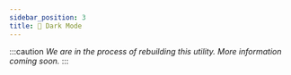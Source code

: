 ```yaml
---
sidebar_position: 3
title: 🚧 Dark Mode
---
```


:::caution
_We are in the process of rebuilding this utility. More information coming soon._
:::
